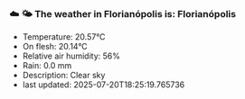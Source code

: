 ### ☁️ 🌤️  The weather in Florianópolis is: Florianópolis

- Temperature: 20.57°C
- On flesh: 20.14°C
- Relative air humidity: 56%
- Rain: 0.0 mm
- Description: Clear sky
- last updated: 2025-07-20T18:25:19.765736
